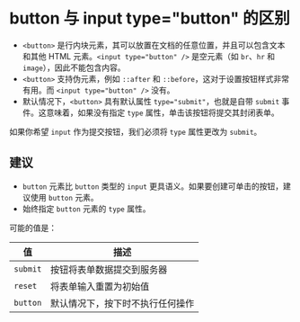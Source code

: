 # button 与 input type="button" 的区别

- `<button>` 是行内块元素，其可以放置在文档的任意位置，并且可以包含文本和其他 HTML 元素。`<input type="button" />` 是空元素（如 `br`、`hr` 和 `image`），因此不能包含内容。
- `<button>` 支持伪元素，例如 `::after` 和 `::before`，这对于设置按钮样式非常有用。而 `<input type="button" />` 没有。
- 默认情况下，`<button>` 具有默认属性 `type="submit"`，也就是自带 `submit` 事件。这意味着，如果没有指定 `type` 属性，单击该按钮将提交其封闭表单。

如果你希望 `input` 作为提交按钮，我们必须将 `type` 属性更改为 `submit`。

## 建议

- `button` 元素比 `button` 类型的 `input` 更具语义。如果要创建可单击的按钮，建议使用 `button` 元素。
- 始终指定 `button` 元素的 `type` 属性。

可能的值是：

| 值       | 描述                             |
| -------- | -------------------------------- |
| `submit` | 按钮将表单数据提交到服务器       |
| `reset`  | 将表单输入重置为初始值           |
| `button` | 默认情况下，按下时不执行任何操作 |
